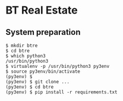 # BT Real Estate

## System preparation

```
$ mkdir btre
$ cd btre
$ which python3
/usr/bin/python3
$ virtualenv -p /usr/bin/python3 py3env
$ source py3env/bin/activate
(py3env) $ 
(py3env) $ git clone ...
(py3env) $ cd btre
(py3env) $ pip install -r requirements.txt
```

